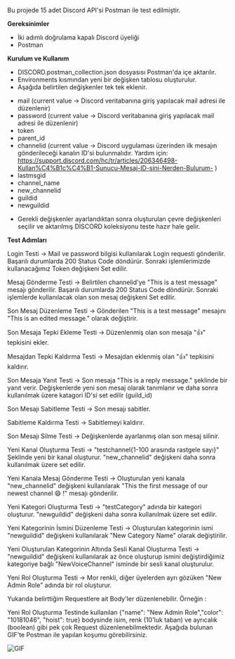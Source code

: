 Bu projede 15 adet Discord API'si Postman ile test edilmiştir.

**Gereksinimler**

- İki adımlı doğrulama kapalı Discord üyeliği
- Postman

**Kurulum ve Kullanım**

- DISCORD.postman_collection.json dosyasısı Postman'da içe aktarılır.
- Environments kısmından yeni bir değişken tablosu oluşturulur.
- Aşağıda belirtilen değişkenler tek tek eklenir.

* mail (current value -> Discord veritabanına giriş yapılacak mail adresi ile düzenlenir)
* password (current value -> Discord veritabanına giriş yapılacak mail adresi ile düzenlenir)
* token
* parent_id
* channelid (current value -> Discord uygulaması üzerinden ilk mesajın gönderileceği kanalın ID'si bulunmalıdır. Yardım için: https://support.discord.com/hc/tr/articles/206346498-Kullan%C4%B1c%C4%B1-Sunucu-Mesaj-ID-sini-Nerden-Bulurum- )
* lastmsgid
* channel_name
* new_channelid
* guildid
* newguildid

- Gerekli değişkenler ayarlandıktan sonra oluşturulan çevre değişkenleri seçilir ve aktarılmış DISCORD koleksiyonu teste hazır hale gelir.

**Test Adımları**

Login Testi -> Mail ve password bilgisi kullanılarak Login requesti gönderilir. Başarılı durumlarda 200 Status Code döndürür. Sonraki işlemlerimizde kullanacağımız Token değişkeni Set edilir.

Mesaj Gönderme Testi -> Belirtilen channelid'ye "This is a test message" mesajı gönderilir. Başarılı durumlarda 200 Status Code döndürür. Sonraki işlemlerde kullanılacak olan son mesaj değişkeni Set edilir.

Son Mesaj Düzenleme Testi -> Gönderilen "This is a test message" mesajını "This is an edited message." olarak değiştirir.

Son Mesaja Tepki Ekleme Testi -> Düzenlenmiş olan son mesaja "👍" tepkisini ekler.

Mesajdan Tepki Kaldırma Testi -> Mesajdan eklenmiş olan "👍" tepkisini kaldırır.

Son Mesaja Yanıt Testi -> Son mesaja "This is a reply message." şeklinde bir yanıt verir. Değişkenlerde yeni son mesaj olarak tanımlanır ve daha sonra kullanılmak üzere katagori ID'si set edilir (guild_id)

Son Mesajı Sabitleme Testi -> Son mesajı sabitler.

Sabitleme Kaldırma Testi -> Sabitlemeyi kaldırır.

Son Mesajı Silme Testi -> Değişkenlerde ayarlanmış olan son mesaj silinir.

Yeni Kanal Oluşturma Testi -> "testchannel{1-100 arasında rastgele sayı}" Şeklinde yeni bir kanal oluşturur. "new_channelid" değişkeni daha sonra kullanılmak üzere set edilir.

Yeni Kanala Mesaj Gönderme Testi -> Oluşturulan yeni kanala "new_channelid" değişkeni kullanılarak "This the first message of our newest channel :smile: !" mesajı gönderilir.

Yeni Kategori Oluşturma Testi -> "testCategory" adında bir kategori oluşturur. "newguildid" değişkeni daha sonra kullanılmak üzere set edilir.

Yeni Kategorinin İsmini Düzenleme Testi -> Oluşturulan kategorinin ismi "newguildid" değişkeni kullanılarak "New Category Name" olarak değiştirilir.

Yeni Oluşturulan Kategorinin Altında Sesli Kanal Oluşturma Testi ->  "newguildid" değişkeni kullanılarak az önce oluşturup ismini değiştirdiğimiz kategoriye bağlı "NewVoiceChannel" isminde bir sesli kanal oluşturulur.

Yeni Rol Oluşturma Testi -> Mor renkli, diğer üyelerden ayrı gözüken "New Admin Role" adında bir rol oluşturur.


Yukarıda belirttiğim Requestlere ait Body'ler düzenlenebilir. Örneğin :

Yeni Rol Oluşturma Testinde kullanılan {"name": "New Admin Role","color": "10181046", "hoist": true} bodysinde isim, renk (10'luk taban) ve ayrıcalık (boolean) gibi pek çok Request düzenlenebilmektedir. Aşağıda bulunan GIF'te Postman ile yapılan koşumu görebilirsiniz.

![GIF](https://i.imgur.com/2jbtQkU.gif)
